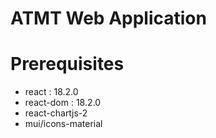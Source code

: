 # ATMT Web Application

# Prerequisites
- react : 18.2.0
- react-dom : 18.2.0
- react-chartjs-2
- mui/icons-material